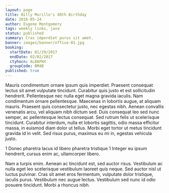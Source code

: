 ```yaml
---
layout: page
title: Billy Murillo's 40th Birthday
date: 2016-05-24
author: Eugene Montgomery
tags: weekly links, java
status: published
summary: Cras imperdiet purus sit amet.
banner: images/banner/office-01.jpg
booking:
  startDate: 01/29/2017
  endDate: 02/02/2017
  ctyhocn: ALBAPHX
  groupCode: BM4B
published: true
---
```

Mauris condimentum ornare ipsum quis imperdiet. Praesent consequat lectus sit amet vulputate tincidunt. Curabitur quis justo et est sollicitudin hendrerit. Pellentesque nec nulla eget magna gravida iaculis. Nam condimentum ornare pellentesque. Maecenas in lobortis augue, at aliquam mauris. Praesent quis consectetur justo, nec egestas nibh. Aenean convallis venenatis arcu, vel aliquam nibh dictum sed. Duis consequat leo sed nunc semper, ac pellentesque lectus consequat. Sed rutrum felis ut scelerisque tincidunt. Curabitur interdum, nulla et lobortis sagittis, odio massa efficitur massa, in euismod diam dolor ut tellus. Morbi eget tortor ut metus tincidunt gravida id in velit. Sed risus purus, maximus eu mi in, egestas vehicula justo.

1 Donec pharetra lacus id libero pharetra tristique
1 Integer eu ipsum hendrerit, cursus enim ac, ullamcorper libero.

Nam a turpis enim. Aenean ac tincidunt est, sed auctor risus. Vestibulum ac nulla eget leo scelerisque vestibulum laoreet quis neque. Sed auctor nisl ut luctus pulvinar. Cras sit amet eros fermentum, vulputate dolor tristique, iaculis purus. Vestibulum nec augue lectus. Vestibulum sed nunc id odio posuere tincidunt. Morbi a rhoncus nibh.
